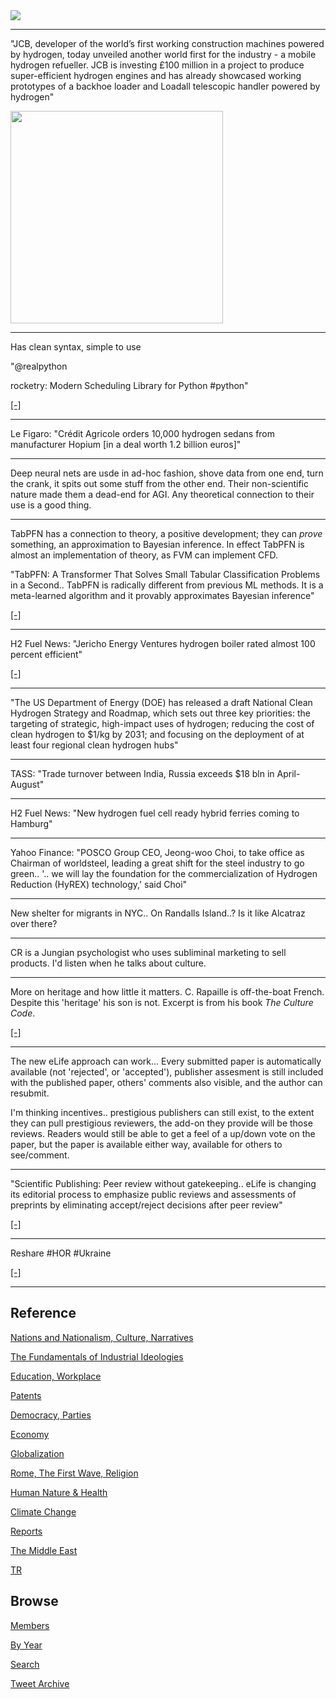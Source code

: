 <img src="https://drive.google.com/uc?export=view&id=1B2wf9R7AMH1d7Vw6e2mucLbIQ5NSjir7"/>

---

"JCB, developer of the world’s first working construction machines
powered by hydrogen, today unveiled another world first for the
industry - a mobile hydrogen refueller. JCB is investing £100 million
in a project to produce super-efficient hydrogen engines and has
already showcased working prototypes of a backhoe loader and Loadall
telescopic handler powered by hydrogen"

<img width="340" src="https://pbs.twimg.com/media/FfviPRxXgAAffxW?format=jpg&name=small"/>

---

Has clean syntax, simple to use

"@realpython

rocketry: Modern Scheduling Library for Python #python"

[[-]](https://twitter.com/realpython/status/1583850679906754561)

---

Le Figaro: "Crédit Agricole orders 10,000 hydrogen sedans from
manufacturer Hopium [in a deal worth 1.2 billion euros]"

---

Deep neural nets are usde in ad-hoc fashion, shove data from one end,
turn the crank, it spits out some stuff from the other end. Their
non-scientific nature made them a dead-end for AGI. Any theoretical
connection to their use is a good thing.

---

TabPFN has a connection to theory, a positive development; they can
*prove* something, an approximation to Bayesian inference. In effect
TabPFN is almost an implementation of theory, as FVM can implement
CFD.

"TabPFN: A Transformer That Solves Small Tabular Classification
Problems in a Second.. TabPFN is radically different from previous ML
methods. It is a meta-learned algorithm and it provably approximates
Bayesian inference"

[[-]](https://www.automl.org/tabpfn-a-transformer-that-solves-small-tabular-classification-problems-in-a-second/)

---

H2 Fuel News: "Jericho Energy Ventures hydrogen boiler rated almost 100
percent efficient"

[[-]](https://www.hydrogenfuelnews.com/hydrogen-boiler-jericho/8555584/)

---

"The US Department of Energy (DOE) has released a draft National Clean
Hydrogen Strategy and Roadmap, which sets out three key priorities:
the targeting of strategic, high-impact uses of hydrogen; reducing the
cost of clean hydrogen to $1/kg by 2031; and focusing on the
deployment of at least four regional clean hydrogen hubs"

---

TASS: "Trade turnover between India, Russia exceeds $18 bln in
April-August"

---

H2 Fuel News: "New hydrogen fuel cell ready hybrid ferries coming to Hamburg"

---

Yahoo Finance: "POSCO Group CEO, Jeong-woo Choi, to take office as
Chairman of worldsteel, leading a great shift for the steel industry
to go green.. '.. we will lay the foundation for the commercialization
of Hydrogen Reduction (HyREX) technology,' said Choi"

---

New shelter for migrants in NYC.. On Randalls Island..? Is it like
Alcatraz over there?

---

CR is a Jungian psychologist who uses subliminal marketing to sell
products. I'd listen when he talks about culture. 

---

More on heritage and how little it matters. C. Rapaille is
off-the-boat French. Despite this 'heritage' his son is not. Excerpt
is from his book *The Culture Code*.

[[-]](2014/06/the-culture-code.html#heritage)

---

The new eLife approach can work... Every submitted paper is
automatically available (not 'rejected', or 'accepted'), publisher
assesment is still included with the published paper, others' comments
also visible, and the author can resubmit.

I'm thinking incentives.. prestigious publishers can still exist, to
the extent they can pull prestigious reviewers, the add-on they
provide will be those reviews. Readers would still be able to get a
feel of a up/down vote on the paper, but the paper is available either
way, available for others to see/comment. 

---

"Scientific Publishing: Peer review without gatekeeping.. eLife is
changing its editorial process to emphasize public reviews and
assessments of preprints by eliminating accept/reject decisions after
peer review"

[[-]](https://elifesciences.org/articles/83889)

---

Reshare \#HOR \#Ukraine

[[-]](https://twitter.com/mattgaetz/status/1542905277082746883)

---

## Reference

[Nations and Nationalism, Culture, Narratives](2013/02/nations-and-nationalism.html)

[The Fundamentals of Industrial Ideologies](2011/04/fundamentals-of-industrial-ideologies.html)

[Education, Workplace](2017/09/education-workplace.html)

[Patents](2018/09/patents.html)

[Democracy, Parties](2016/11/democracy.html)

[Economy](2018/05/economy.html)

[Globalization](2018/09/globalization.html)

[Rome, The First Wave, Religion](2017/12/rome.html)

[Human Nature & Health](2020/07/human-nature.html)

[Climate Change](2018/12/climate.html)

[Reports](2019/05/reports.html)

[The Middle East](2019/07/middleeast.html)

[TR](../tr)

## Browse

[Members](2022/08/members.html)

[By Year](years.html)

[Search](search.html)

[Tweet Archive](tweets/index.html)


